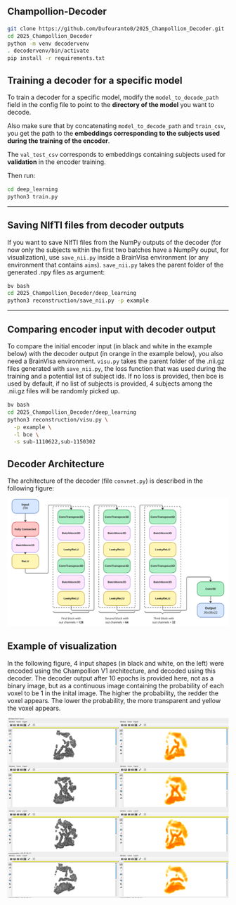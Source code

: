 ## Champollion-Decoder

```bash
git clone https://github.com/Dufouranto0/2025_Champollion_Decoder.git
cd 2025_Champollion_Decoder
python -m venv decodervenv
. decodervenv/bin/activate
pip install -r requirements.txt
```

## Training a decoder for a specific model

To train a decoder for a specific model, modify the `model_to_decode_path` field in the config file to point to the **directory of the model** you want to decode.  

Also make sure that by concatenating `model_to_decode_path` and `train_csv`, you get the path to the **embeddings corresponding to the subjects used during the training of the encoder**.  

The `val_test_csv` corresponds to embeddings containing subjects used for **validation** in the encoder training.

Then run:

```bash
cd deep_learning
python3 train.py
```

---

## Saving NIfTI files from decoder outputs

If you want to save NIfTI files from the NumPy outputs of the decoder (for now only the subjects within the first two batches have a NumpPy ouput, for visualization), use `save_nii.py` inside a BrainVisa environment (or any environment that contains `aims`).
`save_nii.py` takes the parent folder of the generated .npy files as argument:

```bash
bv bash
cd 2025_Champollion_Decoder/deep_learning
python3 reconstruction/save_nii.py -p example
```

---

## Comparing encoder input with decoder output

To compare the initial encoder input (in black and white in the example below) with the decoder output (in orange in the example below), you also need a BrainVisa environment.
`visu.py` takes the parent folder of the .nii.gz files generated with `save_nii.py`, the loss function that was used during the training and a potential list of subject ids.
If no loss is provided, then bce is used by default, if no list of subjects is provided, 4 subjects among the .nii.gz files will be randomly picked up.

```bash
bv bash
cd 2025_Champollion_Decoder/deep_learning
python3 reconstruction/visu.py \
  -p example \
  -l bce \
  -s sub-1110622,sub-1150302
```

## Decoder Architecture

The architecture of the decoder (file `convnet.py`) is described in the following figure: 

![Decoder Architecture](figures/decoder_architecture.png)

## Example of visualization

In the following figure, 4 input shapes (in black and white, on the left) were encoded using the Champollion V1 architecture, and decoded using this decoder.
The decoder output after 10 epochs is provided here, not as a binary image, but as a continuous image containing the probability of each voxel to be 1 in the inital image.
The higher the probability, the redder the voxel appears. The lower the probability, the more transparent and yellow the voxel appears.

![Decoder Output Example](figures/SOr_left.png)
